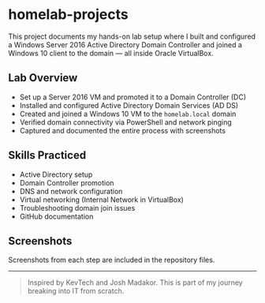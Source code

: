 # homelab-projects

This project documents my hands-on lab setup where I built and configured a Windows Server 2016 Active Directory Domain Controller and joined a Windows 10 client to the domain — all inside Oracle VirtualBox.

## Lab Overview

- Set up a Server 2016 VM and promoted it to a Domain Controller (DC)
- Installed and configured Active Directory Domain Services (AD DS)
- Created and joined a Windows 10 VM to the `homelab.local` domain
- Verified domain connectivity via PowerShell and network pinging
- Captured and documented the entire process with screenshots

## Skills Practiced

- Active Directory setup
- Domain Controller promotion
- DNS and network configuration
- Virtual networking (Internal Network in VirtualBox)
- Troubleshooting domain join issues
- GitHub documentation

## Screenshots

Screenshots from each step are included in the repository files.

---

> Inspired by KevTech and Josh Madakor. This is part of my journey breaking into IT from scratch.
